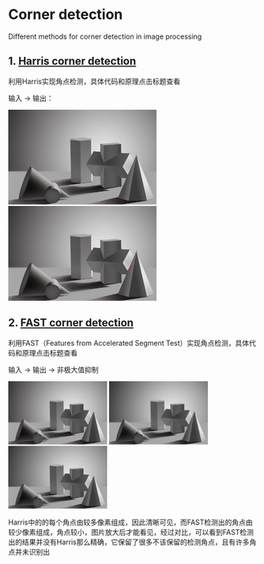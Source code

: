 # Corner detection
Different methods for corner detection in image processing

## 1. [Harris corner detection](harris/harris_doc/README.md)
利用Harris实现角点检测，具体代码和原理点击标题查看

输入 -> 输出：

<img  src="harris/data/input/input3.jpg" width="300" /> 

<img  src="harris/data/output/harris_corner3.jpg" width="300" />

## 2. [FAST corner detection](FAST/fast_doc/README.md)
利用FAST（Features from Accelerated Segment Test）实现角点检测，具体代码和原理点击标题查看

输入 -> 输出 -> 非极大值抑制

<img  src="FAST/data/input/input3.jpg"  width="200" /> 

<img  src="FAST/data/output/fast_corner_without_nms.jpg" width="200" /> 

<img  src="FAST/data/output/fast_corner_with_nms.jpg" width="200" /> 

Harris中的的每个角点由较多像素组成，因此清晰可见，而FAST检测出的角点由较少像素组成，角点较小，图片放大后才能看见，经过对比，可以看到FAST检测出的结果并没有Harris那么精确，它保留了很多不该保留的检测角点，且有许多角点并未识别出